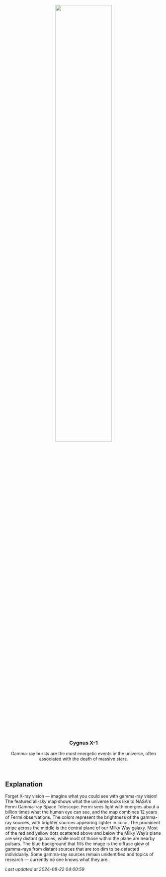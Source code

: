 <p align='center'>
    <img src='https://apod.nasa.gov/apod/image/2408/12YearMap_Fermi_1080.jpg' width='60%' />
    <h3 align="center">Cygnus X-1</h3>
    <p align="center">Gamma-ray bursts are the most energetic events in the universe, often associated with the death of massive stars.</p>
</p>
<br/>

Explanation
--
Forget X-ray vision — imagine what you could see with gamma-ray vision!  The featured all-sky map shows what the universe looks like to NASA's Fermi Gamma-ray Space Telescope.  Fermi sees light with energies about a billion times what the human eye can see, and the map combines 12 years of Fermi observations.  The colors represent the brightness of the gamma-ray sources, with brighter sources appearing lighter in color.  The prominent stripe across the middle is the central plane of our Milky Way galaxy.  Most of the red and yellow dots scattered above and below the Milky Way’s plane are very distant galaxies, while most of those within the plane are nearby pulsars.  The blue background that fills the image is the diffuse glow of gamma-rays from distant sources that are too dim to be detected individually.  Some gamma-ray sources remain unidentified and topics of research — currently no one knows what they are.


*Last updated at 2024-08-22 04:00:59*
